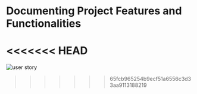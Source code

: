 #  Documenting Project Features and Functionalities

<<<<<<< HEAD
=======
![user story](https://github.com/user-attachments/assets/21a12dce-3d91-4379-b71d-339451adbcd3)
>>>>>>> 65fcb965254b9ecf51a6556c3d33aa9113188219
